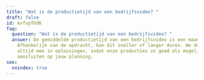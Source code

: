 ```yaml
---
title: "Wat is de productietijd van een bedrijfsvideo? "
draft: false
id: kvfvpTUdK
faq:
  question: "Wat is de productietijd van een bedrijfsvideo? "
  answer: De gemiddelde productietijd van een bedrijfsvideo is een maand.
    Afhankelijk van de opdracht, kan dit sneller of langer duren. We denken
    altijd mee in oplossingen, zodat onze producties zo goed als mogelijk
    aansluiten op jouw planning.
seo:
  noindex: true
---
```

